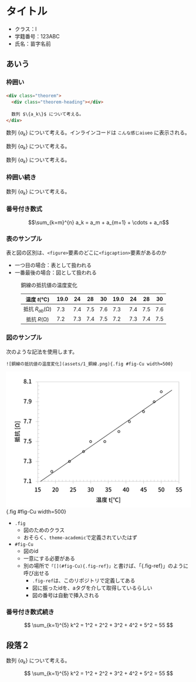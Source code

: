 # タイトル

<!-- <h1>期末レポート</h1> -->

<div class="author">

<!--講義-->
<!-- - クラス：L  -->
<!--演習-->

- クラス：l
- 学籍番号：123ABC
- 氏名：苗字名前

</div>

## あいう

### 枠囲い

```html
<div class="theorem">
  <div class="theorem-heading"></div>

  数列 $\{a_k\}$ について考える。
</div>
```

<div class="theorem">
<div class="theorem-heading"></div>

数列 $\{a_k\}$ について考える。インラインコードは `こんな感じaiueo` に表示される。

</div>

<div class="theorem">
<div class="theorem-heading"></div>

数列 $\{a_k\}$ について考える。

</div>

<div class="theorem">
<div class="theorem-heading"></div>

数列 $\{a_k\}$ について考える。

</div>

### 枠囲い続き

<div class="theorem">
<div class="theorem-heading"></div>

数列 $\{a_k\}$ について考える。

</div>

### 番号付き数式

<div class="equation">

$$\sum_{k=m}^{n} a_k = a_m + a_{m+1} + \cdots + a_n$$

</div>

### 表のサンプル

表と図の区別は、`<figure>`要素のどこに`<figcaption>`要素があるのか

- 一つ目の場合：表として扱われる
- 一番最後の場合：図として扱われる

<figure class="table">
<figcaption>銅線の抵抗値の温度変化</figcaption>

|   温度 $t$(℃)    | 19.0 | 24  | 28  | 30  | 19.0 | 24  | 28  | 30  |
| :--------------: | ---- | --- | --- | --- | ---- | --- | --- | --- |
| 抵抗 $R_{ab}$(Ω) | 7.3  | 7.4 | 7.5 | 7.6 | 7.3  | 7.4 | 7.5 | 7.6 |
|   抵抗 $R$(Ω)    | 7.2  | 7.3 | 7.4 | 7.5 | 7.2  | 7.3 | 7.4 | 7.5 |

</figure>

### 図のサンプル

次のような記法を使用します。

```
![銅線の抵抗値の温度変化](assets/1_銅線.png){.fig #fig-Cu width=500}
```

![銅線の抵抗値の温度変化](assets/1_銅線.png){.fig #fig-Cu width=500}

- `.fig`
  - 図のためのクラス
  - おそらく、`theme-academic`で定義されていたはず
- `#fig-Cu`
  - 図のid
  - 一意にする必要がある
  - 別の場所で`「[](#fig-Cu){.fig-ref}」`と書けば、「[](#fig-Cu){.fig-ref}」のように呼び出せる
    - `.fig-ref`は、このリポジトリで定義してある
    - 図に振ったidを、aタグを介して取得しているらしい
    - 図の番号は自動で挿入される

### 番号付き数式続き

<div class="equation">

$$
\sum_{k=1}^{5} k^2 = 1^2 + 2^2 + 3^2 + 4^2 + 5^2 = 55
$$

</div>

## 段落２

<div class="theorem">
<div class="theorem-heading"></div>

数列 $\{a_k\}$ について考える。

</div>

<div class="equation">

$$
\sum_{k=1}^{5} k^2 = 1^2 + 2^2 + 3^2 + 4^2 + 5^2 = 55
$$

</div>
